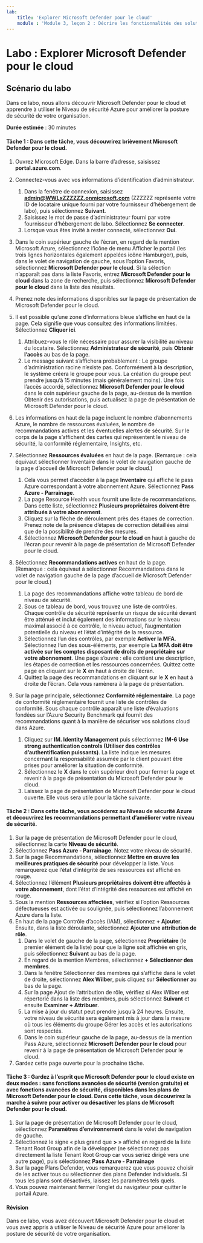 ```yaml
---
lab:
    title: 'Explorer Microsoft Defender pour le cloud'
    module : 'Module 3, leçon 2 : Décrire les fonctionnalités des solutions de sécurité Microsoft : Décrire les fonctionnalités de gestion de la sécurité d’Azure'
---
```


# Labo : Explorer Microsoft Defender pour le cloud

## Scénario du labo
Dans ce labo, nous allons découvrir Microsoft Defender pour le cloud et apprendre à utiliser le Niveau de sécurité Azure pour améliorer la posture de sécurité de votre organisation.

**Durée estimée** : 30 minutes

#### Tâche 1 : Dans cette tâche, vous découvrirez brièvement Microsoft Defender pour le cloud.
1.	Ouvrez Microsoft Edge. Dans la barre d’adresse, saisissez **portal.azure.com**.

1. Connectez-vous avec vos informations d’identification d’administrateur.
    1. Dans la fenêtre de connexion, saisissez **admin@WWLxZZZZZZ.onmicrosoft.com** (ZZZZZZ représente votre ID de locataire unique fourni par votre fournisseur d’hébergement de labo), puis sélectionnez **Suivant**.
    1. Saisissez le mot de passe d’administrateur fourni par votre fournisseur d’hébergement de labo. Sélectionnez **Se connecter**.
    1. Lorsque vous êtes invité à rester connecté, sélectionnez **Oui**.

1. Dans le coin supérieur gauche de l’écran, en regard de la mention Microsoft Azure, sélectionnez l’icône de menu Afficher le portail (les trois lignes horizontales également appelées icône Hamburger), puis, dans le volet de navigation de gauche, sous l’option Favoris, sélectionnez **Microsoft Defender pour le cloud**.  Si la sélection n’apparaît pas dans la liste Favoris, entrez **Microsoft Defender pour le cloud** dans la zone de recherche, puis sélectionnez **Microsoft Defender pour le cloud** dans la liste des résultats.

1. Prenez note des informations disponibles sur la page de présentation de Microsoft Defender pour le cloud.  

1. Il est possible qu’une zone d’informations bleue s’affiche en haut de la page. Cela signifie que vous consultez des informations limitées.  Sélectionnez **Cliquer ici**.
    1. Attribuez-vous le rôle nécessaire pour assurer la visibilité au niveau du locataire.  Sélectionnez **Administrateur de sécurité**, puis **Obtenir l’accès** au bas de la page.
    1. Le message suivant s’affichera probablement : Le groupe d’administration racine n’existe pas.  Conformément à la description, le système créera le groupe pour vous.  La création du groupe peut prendre jusqu’à 15 minutes (mais généralement moins).  Une fois l’accès accordé, sélectionnez **Microsoft Defender pour le cloud** dans le coin supérieur gauche de la page, au-dessus de la mention Obtenir des autorisations, puis actualisez la page de présentation de Microsoft Defender pour le cloud.

1. Les informations en haut de la page incluent le nombre d’abonnements Azure, le nombre de ressources évaluées, le nombre de recommandations actives et les éventuelles alertes de sécurité.  Sur le corps de la page s’affichent des cartes qui représentent le niveau de sécurité, la conformité réglementaire, Insights, etc.  

1. Sélectionnez **Ressources évaluées** en haut de la page.  (Remarque : cela équivaut sélectionner Inventaire dans le volet de navigation gauche de la page d’accueil de Microsoft Defender pour le cloud.)
    1. Cela vous permet d’accéder à la page **Inventaire** qui affiche le pass Azure correspondant à votre abonnement Azure.  Sélectionnez **Pass Azure - Parrainage**.
    1. La page Resource Health vous fournit une liste de recommandations.  Dans cette liste, sélectionnez **Plusieurs propriétaires doivent être attribués à votre abonnement**.
    1. Cliquez sur la flèche de déroulement près des étapes de correction. Prenez note de la présence d’étapes de correction détaillées ainsi que de la possibilité de prendre des mesures.  
    1. Sélectionnez **Microsoft Defender pour le cloud** en haut à gauche de l’écran pour revenir à la page de présentation de Microsoft Defender pour le cloud.

1. Sélectionnez **Recommandations actives** en haut de la page.  (Remarque : cela équivaut à sélectionner Recommandations dans le volet de navigation gauche de la page d’accueil de Microsoft Defender pour le cloud.)
    1. La page des recommandations affiche votre tableau de bord de niveau de sécurité.
    1. Sous ce tableau de bord, vous trouvez une liste de contrôles. Chaque contrôle de sécurité représente un risque de sécurité devant être atténué et inclut également des informations sur le niveau maximal associé à ce contrôle, le niveau actuel, l’augmentation potentielle du niveau et l’état d’intégrité de la ressource.  
    1. Sélectionnez l’un des contrôles, par exemple **Activer la MFA**.  Sélectionnez l’un des sous-éléments, par exemple **La MFA doit être activée sur les comptes disposant de droits de propriétaire sur votre abonnement**.  Une page s’ouvre : elle contient une description, les étapes de correction et les ressources concernées. Quittez cette page en cliquant sur le **X** en haut à droite de l’écran.
    1. Quittez la page des recommandations en cliquant sur le **X** en haut à droite de l’écran. Cela vous ramènera à la page de présentation.

1. Sur la page principale, sélectionnez **Conformité réglementaire**. La page de conformité réglementaire fournit une liste de contrôles de conformité.  Sous chaque contrôle apparaît une liste d’évaluations fondées sur l’Azure Security Benchmark qui fournit des recommandations quant à la manière de sécuriser vos solutions cloud dans Azure.
    1. Cliquez sur **IM. Identity Management** puis sélectionnez **IM-6 Use strong authentication controls (Utiliser des contrôles d’authentification puissants)**.  La liste indique les mesures concernant la responsabilité assumée par le client pouvant être prises pour améliorer la situation de conformité.
    1. Sélectionnez le **X** dans le coin supérieur droit pour fermer la page et revenir à la page de présentation du Microsoft Defender pour le cloud. 
    1. Laissez la page de présentation de Microsoft Defender pour le cloud ouverte. Elle vous sera utile pour la tâche suivante.


#### Tâche 2 : Dans cette tâche, vous accéderez au Niveau de sécurité Azure et découvrirez les recommandations permettant d’améliorer votre niveau de sécurité. 

1. Sur la page de présentation de Microsoft Defender pour le cloud, sélectionnez la carte **Niveau de sécurité**.
1. Sélectionnez **Pass Azure - Parrainage**.  Notez votre niveau de sécurité.
1. Sur la page Recommandations, sélectionnez **Mettre en œuvre les meilleures pratiques de sécurité** pour développer la liste. Vous remarquerez que l’état d’intégrité de ses ressources est affiché en rouge.
1. Sélectionnez l’élément **Plusieurs propriétaires doivent être affectés à votre abonnement**, dont l’état d’intégrité des ressources est affiché en rouge. 
1. Sous la mention **Ressources affectées**, vérifiez si l’option Ressources défectueuses est activée ou soulignée, puis sélectionnez l’abonnement Azure dans la liste.
1. En haut de la page Contrôle d’accès (IAM), sélectionnez **+ Ajouter**. Ensuite, dans la liste déroulante, sélectionnez **Ajouter une attribution de rôle**.
    1. Dans le volet de gauche de la page, sélectionnez **Propriétaire** (le premier élément de la liste) pour que la ligne soit affichée en gris, puis sélectionnez **Suivant** au bas de la page.
    1. En regard de la mention Membres, sélectionnez **+ Sélectionner des membres**. 
    1. Dans la fenêtre Sélectionner des membres qui s’affiche dans le volet de droite, sélectionnez **Alex Wilber**, puis cliquez sur **Sélectionner** au bas de la page.  
    1. Sur la page Ajout de l’attribution de rôle, vérifiez si Alex Wilber est répertorié dans la liste des membres, puis sélectionnez **Suivant** et ensuite **Examiner + Attribuer**.
    1. La mise à jour du statut peut prendre jusqu’à 24 heures. Ensuite, votre niveau de sécurité sera également mis à jour dans la mesure où tous les éléments du groupe Gérer les accès et les autorisations sont respectés.
    1. Dans le coin supérieur gauche de la page, au-dessus de la mention Pass Azure, sélectionnez **Microsoft Defender pour le cloud** pour revenir à la page de présentation de Microsoft Defender pour le cloud.
1. Gardez cette page ouverte pour la prochaine tâche.


#### Tâche 3 :  Gardez à l’esprit que Microsoft Defender pour le cloud existe en deux modes : sans fonctions avancées de sécurité (version gratuite) et avec fonctions avancées de sécurité, disponibles dans les plans de Microsoft Defender pour le cloud. Dans cette tâche, vous découvrirez la marche à suivre pour activer ou désactiver les plans de Microsoft Defender pour le cloud.

1.	Sur la page de présentation de Microsoft Defender pour le cloud, sélectionnez **Paramètres d’environnement** dans le volet de navigation de gauche.
1. Sélectionnez le signe « plus grand que **>** » affiché en regard de la liste Tenant Root Group afin de la développer (ne sélectionnez pas directement la liste Tenant Root Group car vous seriez dirigé vers une autre page), puis sélectionnez **Pass Azure - Parrainage**
1.	Sur la page Plans Defender, vous remarquerez que vous pouvez choisir de les activer tous ou sélectionner des plans Defender individuels. Si tous les plans sont désactivés, laissez les paramètres tels quels.
1.	Vous pouvez maintenant fermer l’onglet du navigateur pour quitter le portail Azure.


#### Révision
Dans ce labo, vous avez découvert Microsoft Defender pour le cloud et vous avez appris à utiliser le Niveau de sécurité Azure pour améliorer la posture de sécurité de votre organisation.

